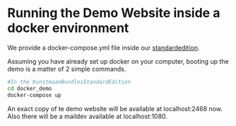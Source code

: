# Running the Demo Website inside a docker environment

We provide a docker-compose.yml file inside our [standardedition](https://github.com/Kunstmaan/KunstmaanBundlesStandardEdition).

Assuming you have already set up docker on your computer, booting up the demo is a matter of 2 simple commands.

```bash
#In the KunstmaanBundlesStandardEdition
cd docker_demo
docker-compose up
```

An exact copy of te demo website will be available at localhost:2468 now. Also there will be a maildev available at localhost:1080.
